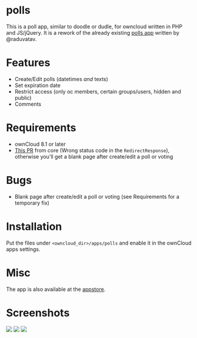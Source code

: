 polls
=====
This is a poll app, similar to doodle or dudle, for owncloud written in PHP and JS/jQuery.
It is a rework of the already existing [polls app](https://github.com/raduvatav/polls) written by @raduvatav.

Features
========
- Create/Edit polls (datetimes _and_ texts)
- Set expiration date
- Restrict access (only oc members, certain groups/users, hidden and public)
- Comments

Requirements
============
- ownCloud 8.1 or later
- [This PR](https://github.com/owncloud/core/pull/22497) from core (Wrong status code in the `RedirectResponse`), otherwise you'll get a blank page after create/edit a poll or voting

Bugs
====
- Blank page after create/edit a poll or voting (see Requirements for a temporary fix)

Installation
============
Put the files under `<owncloud_dir>/apps/polls` and enable it in the ownCloud apps settings.

Misc
====
The app is also available at the [appstore](https://apps.owncloud.com/content/show.php/Polls?content=174671).

Screenshots
===========
![](https://github.com/v1r0x/polls/blob/master/screenshots/new-poll.png)
![](https://github.com/v1r0x/polls/blob/master/screenshots/overview.png)
![](https://github.com/v1r0x/polls/blob/master/screenshots/vote.png)

